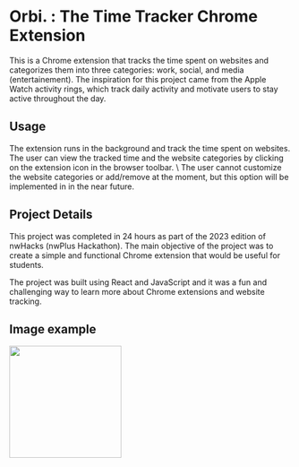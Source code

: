# Orbi. : The Time Tracker Chrome Extension

This is a Chrome extension that tracks the time spent on websites and categorizes them into three categories:
work, social, and media (entertainement). The inspiration for this project came from the Apple Watch activity rings,
which track daily activity and motivate users to stay active throughout the day.


## Usage
The extension runs in the background and track the time spent on websites. The user can view the tracked time and the website categories 
by clicking on the extension icon in the browser toolbar.
\\
The user cannot customize the website categories or add/remove at the moment, but this option will be implemented in in the near future.

## Project Details
This project was completed in 24 hours as part of the 2023 edition of nwHacks (nwPlus Hackathon). 
The main objective of the project was to create a simple and functional Chrome extension that would be useful for students.

The project was built using React and JavaScript and it was a fun and challenging way to learn more about Chrome extensions and website tracking. 

## Image example 

<img src=https://user-images.githubusercontent.com/90010511/228151203-8db77831-e96b-423c-ab75-8cb23dad7b5b.jpg width=200>
